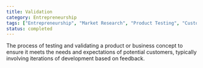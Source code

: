 ```yaml
---
title: Validation
category: Entrepreneurship
tags: ["Entrepreneurship", "Market Research", "Product Testing", "Customer Feedback"]
status: completed
---
```

The process of testing and validating a product or business concept to ensure it meets the needs and expectations of potential customers, typically involving iterations of development based on feedback.